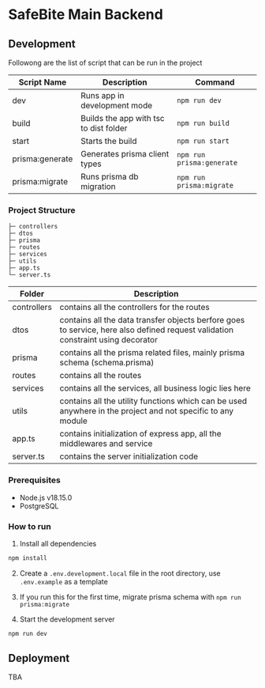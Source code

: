 # SafeBite Main Backend

## Development

Followong are the list of script that can be run in the project

| Script Name     | Description                            | Command                   |
| --------------- | -------------------------------------- | ------------------------- |
| dev             | Runs app in development mode           | `npm run dev`             |
| build           | Builds the app with tsc to dist folder | `npm run build`           |
| start           | Starts the build                       | `npm run start`           |
| prisma:generate | Generates prisma client types          | `npm run prisma:generate` |
| prisma:migrate  | Runs prisma db migration               | `npm run prisma:migrate`  |

### Project Structure

```
├─ controllers
├─ dtos
├─ prisma
├─ routes
├─ services
├─ utils
├─ app.ts
└─ server.ts
```

| Folder      | Description                                                                                                                     |
| ----------- | ------------------------------------------------------------------------------------------------------------------------------- |
| controllers | contains all the controllers for the routes                                                                                     |
| dtos        | contains all the data transfer objects berfore goes to service, here also defined request validation constraint using decorator |
| prisma      | contains all the prisma related files, mainly prisma schema (schema.prisma)                                                     |
| routes      | contains all the routes                                                                                                         |
| services    | contains all the services, all business logic lies here                                                                         |
| utils       | contains all the utility functions which can be used anywhere in the project and not specific to any module                     |
| app.ts      | contains initialization of express app, all the middlewares and service                                                         |
| server.ts   | contains the server initialization code                                                                                         |

### Prerequisites

-   Node.js v18.15.0
-   PostgreSQL

### How to run

1. Install all dependencies

```bash
npm install
```

2. Create a `.env.development.local` file in the root directory, use `.env.example` as a template

3. If you run this for the first time, migrate prisma schema with `npm run prisma:migrate` 

4. Start the development server

```bash
npm run dev
```

## Deployment

TBA
